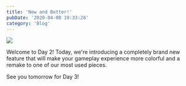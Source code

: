 ```yaml
---
title: 'New and Better!'
pubDate: '2020-04-08 19:33:28'
category: 'Blog'
---
```


<a class="no-anim-underline" href='/landing/hazardousenvironments/features'><img src='/images/blogposts/25/blogpostimageday2.jpg'/></a>

<p>Welcome to Day 2! Today, we're introducing a completely brand new feature that will make your gameplay experience more colorful and a remake to one of our most used pieces.</p>

<p>See you tomorrow for Day 3!</p>
